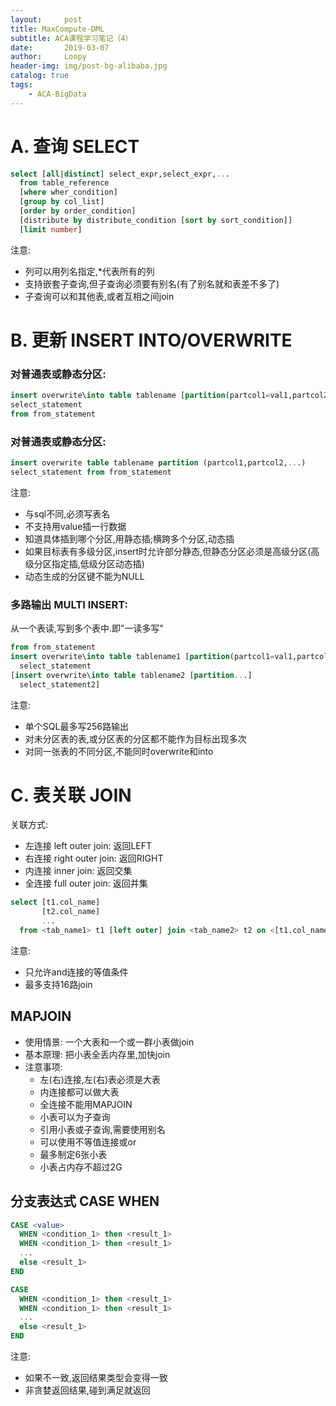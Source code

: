 ```yaml
---
layout:     post
title: MaxCompute-DML
subtitle: ACA课程学习笔记（4）
date:       2019-03-07
author:     Loopy
header-img: img/post-bg-alibaba.jpg
catalog: true
tags:
    - ACA-BigData
---
```


# A. 查询 SELECT

``` sql
select [all|distinct] select_expr,select_expr,...
  from table_reference
  [where wher_condition]
  [group by col_list]
  [order by order_condition]
  [distribute by distribute_condition [sort by sort_condition]]
  [limit number]
```

注意:
- 列可以用列名指定,\*代表所有的列
- 支持嵌套子查询,但子查询必须要有别名(有了别名就和表差不多了)
- 子查询可以和其他表,或者互相之间join

# B. 更新 INSERT INTO/OVERWRITE

### 对普通表或静态分区:
``` sql
insert overwrite\into table tablename [partition(partcol1=val1,partcol2=val2,...)]
select_statement
from from_statement
```

### 对普通表或静态分区:
``` sql
insert overwrite table tablename partition (partcol1,partcol2,...)
select_statement from from_statement
```

注意:
 - 与sql不同,必须写表名
 - 不支持用value插一行数据
 - 知道具体插到哪个分区,用静态插;横跨多个分区,动态插
 - 如果目标表有多级分区,insert时允许部分静态,但静态分区必须是高级分区(高级分区指定插,低级分区动态插)
 - 动态生成的分区键不能为NULL

### 多路输出 MULTI INSERT:

从一个表读,写到多个表中.即"一读多写"

``` sql
from from_statement
insert overwrite\into table tablename1 [partition(partcol1=val1,partcol2=val2,...)]
  select_statement
[insert overwrite\into table tablename2 [partition...]
  select_statement2]
```

注意:
- 单个SQL最多写256路输出
- 对未分区表的表,或分区表的分区都不能作为目标出现多次
- 对同一张表的不同分区,不能同时overwrite和into

# C. 表关联 JOIN

关联方式:
- 左连接 left outer join: 返回LEFT
- 右连接 right outer join: 返回RIGHT
- 内连接 inner join: 返回交集
- 全连接 full outer join: 返回并集

``` sql
select [t1.col_name]
       [t2.col_name]
       ...
  from <tab_name1> t1 [left outer] join <tab_name2> t2 on <[t1.col_name =t2.col_name][and t1.col_name =t2.col_name]...>
```

注意:
 - 只允许and连接的等值条件
 - 最多支持16路join

## MAPJOIN
- 使用情景: 一个大表和一个或一群小表做join
- 基本原理: 把小表全丢内存里,加快join
- 注意事项:
  - 左(右)连接,左(右)表必须是大表
  - 内连接都可以做大表
  - 全连接不能用MAPJOIN
  - 小表可以为子查询
  - 引用小表或子查询,需要使用别名
  - 可以使用不等值连接或or
  - 最多制定6张小表
  - 小表占内存不超过2G

## 分支表达式 CASE WHEN
```sql
CASE <value>
  WHEN <condition_1> then <result_1>
  WHEN <condition_1> then <result_1>
  ...
  else <result_1>
END
```

```sql
CASE
  WHEN <condition_1> then <result_1>
  WHEN <condition_1> then <result_1>
  ...
  else <result_1>
END
```

注意:
 - 如果不一致,返回结果类型会变得一致
 - 非贪婪返回结果,碰到满足就返回
